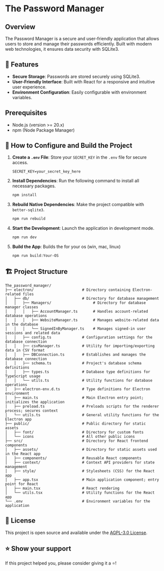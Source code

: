 # The Password Manager

## Overview

The Password Manager is a secure and user-friendly application that allows users to store and manage their passwords efficiently. Built with modern web technologies, it ensures data security with SQLite3.

## 🚀 Features

- **Secure Storage**: Passwords are stored securely using SQLite3.
- **User-Friendly Interface**: Built with React for a responsive and intuitive user experience.
- **Environment Configuration**: Easily configurable with environment variables.

## Prerequisites

- Node.js (version >= 20.x)
- npm (Node Package Manager)

## 🚦 How to Configure and Build the Project

1. **Create a `.env` File**: Store your `SECRET_KEY` in the `.env` file for secure access.

   ```text
   SECRET_KEY=your_secret_key_here
   ```

2. **Install Dependencies**: Run the following command to install all necessary packages.

   ```bash
   npm install
   ```

3. **Rebuild Native Dependencies**: Make the project compatible with `better-sqlite3`.

   ```bash
   npm run rebuild
   ```

4. **Start the Development**: Launch the application in development mode.

   ```bash
   npm run dev
   ```

5. **Build the App**: Builds the for your os (win, mac, linux)

   ```bash
   npm run build:Your-OS
   ```

## 🏗️ Project Structure

```
The_password_manager/
├── electron/                      # Directory containing Electron-related files
│   ├── db/                        # Directory for database management
│   │   ├── Managers/                   # Directory for database manager classes
│   │   │   ├── AccountManager.ts       # Handles account-related database operations
│   │   │   ├── WebsiteManager.ts       # Manages website-related data in the database
│   │   │   └── SignedInByManager.ts    # Manages signed-in user sessions and related data
│   │   ├── config.ts              # Configuration settings for the database connection
│   │   ├── csvManager.ts          # Utility for importing/exporting data in CSV format
│   │   ├── DBConnection.ts        # Establishes and manages the database connection
│   │   ├── schema.ts              # Project's database schema definitions
│   │   ├── types.ts               # Database type definitions for TypeScript usage
│   │   └── utils.ts               # Utility functions for database operations
│   ├── electron-env.d.ts          # Type definitions for Electron environment
│   ├── main.ts                    # Main Electron entry point; initializes the application
│   ├── preload.ts                 # Preloads scripts for the renderer process; secures context
│   └── utils.ts                   # General utility functions for the Electron app
├── public/                        # Public directory for static assets
│   ├── font/                      # Directory for custom fonts
│   └── icons                      # All other public icons
├── src/                           # Directory for React frontend components
│   ├── assets/                    # Directory for static assets used in the React app
│   ├── components/                # Reusable React components
│   ├── context/                   # Context API providers for state management
│   ├── style/                     # Stylesheets (CSS) for the React app
│   ├── app.tsx                    # Main application component; entry point for React
│   ├── main.tsx                   # React rendering
│   └── utils.tsx                  # Utility functions for the React app
└── .env                           # Environment variables for the application
```

## 📝 License

This project is open source and available under the [AGPL-3.0 License](LICENSE).

## ⭐️ Show your support

If this project helped you, please consider giving it a ⭐️!

